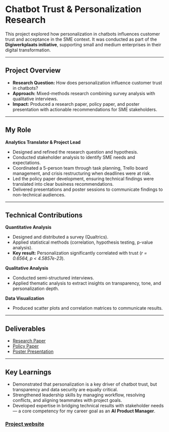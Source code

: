 # Chatbot Trust & Personalization Research

This project explored how personalization in chatbots influences customer trust and acceptance in the SME context. It was conducted as part of the **Digiwerkplaats initiative**, supporting small and medium enterprises in their digital transformation.  

---

## Project Overview  

- **Research Question:** How does personalization influence customer trust in chatbots?  
- **Approach:** Mixed-methods research combining survey analysis with qualitative interviews.  
- **Impact:** Produced a research paper, policy paper, and poster presentation with actionable recommendations for SME stakeholders.  

---

## My Role  

**Analytics Translator & Project Lead**  

- Designed and refined the research question and hypothesis.  
- Conducted stakeholder analysis to identify SME needs and expectations.  
- Coordinated a 5-person team through task planning, Trello board management, and crisis restructuring when deadlines were at risk.  
- Led the policy paper development, ensuring technical findings were translated into clear business recommendations.  
- Delivered presentations and poster sessions to communicate findings to non-technical audiences.  

---

## Technical Contributions  

**Quantitative Analysis**  
- Designed and distributed a survey (Qualtrics).  
- Applied statistical methods (correlation, hypothesis testing, p-value analysis).  
- **Key result:** Personalization significantly correlated with trust (*r = 0.6564, p < 4.5857e-23*).  

**Qualitative Analysis**  
- Conducted semi-structured interviews.  
- Applied thematic analysis to extract insights on transparency, tone, and personalization depth.  

**Data Visualization**  
- Produced scatter plots and correlation matrices to communicate results.  

---

## Deliverables  

- [Research Paper](https://github.com/NicolaIonita230632/Portofolio/blob/main/Chatbot%20Trust%20and%20Acceptance/Research.pdf)  
- [Policy Paper](https://github.com/NicolaIonita230632/Portofolio/blob/main/Chatbot%20Trust%20and%20Acceptance/Policy%20paper.pdf)  
- [Poster Presentation](https://github.com/NicolaIonita230632/Portofolio/blob/main/Chatbot%20Trust%20and%20Acceptance/Poster%20chatbot.png)  

---

## Key Learnings  

- Demonstrated that personalization is a key driver of chatbot trust, but transparency and data security are equally critical.  
- Strengthened leadership skills by managing workflow, resolving conflicts, and aligning teammates with project goals.  
- Developed expertise in bridging technical results with stakeholder needs — a core competency for my career goal as an **AI Product Manager**.

### [Project website](https://ionita-carmen-nicola-portofolio.lovable.app/project/chatbot-trust-research)
